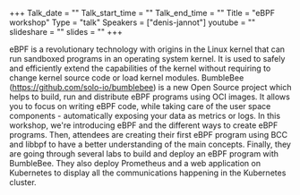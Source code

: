 +++
Talk_date = ""
Talk_start_time = ""
Talk_end_time = ""
Title = "eBPF workshop"
Type = "talk"
Speakers = ["denis-jannot"]
youtube = ""
slideshare = ""
slides = ""
+++

eBPF is a revolutionary technology with origins in the Linux kernel that can run sandboxed programs in an operating system kernel.
It is used to safely and efficiently extend the capabilities of the kernel without requiring to change kernel source code or load kernel modules.
BumbleBee (https://github.com/solo-io/bumblebee) is a new Open Source project which helps to build, run and distribute eBPF programs using OCI images.
It allows you to focus on writing eBPF code, while taking care of the user space components - automatically exposing your data as metrics or logs.
In this workshop, we're introducing eBPF and the different ways to create eBPF programs.
Then, attendees are creating their first eBPF program using BCC and libbpf to have a better understanding of the main concepts.
Finally, they are going through several labs to build and deploy an eBPF program with BumbleBee. They also deploy Prometheus and a web application on Kubernetes to display all the communications happening in the Kubernetes cluster.